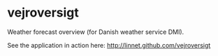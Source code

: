 vejroversigt
============

Weather forecast overview (for Danish weather service DMI).

See the application in action here: http://linnet.github.com/vejroversigt
